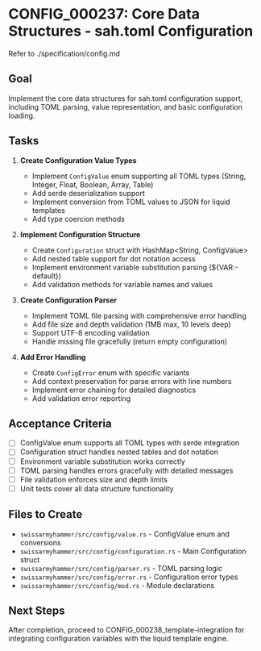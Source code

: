 # CONFIG_000237: Core Data Structures - sah.toml Configuration

Refer to ./specification/config.md

## Goal

Implement the core data structures for sah.toml configuration support, including TOML parsing, value representation, and basic configuration loading.

## Tasks

1. **Create Configuration Value Types**
   - Implement `ConfigValue` enum supporting all TOML types (String, Integer, Float, Boolean, Array, Table)
   - Add serde deserialization support
   - Implement conversion from TOML values to JSON for liquid templates
   - Add type coercion methods

2. **Implement Configuration Structure**
   - Create `Configuration` struct with HashMap<String, ConfigValue>
   - Add nested table support for dot notation access
   - Implement environment variable substitution parsing (${VAR:-default})
   - Add validation methods for variable names and values

3. **Create Configuration Parser**
   - Implement TOML file parsing with comprehensive error handling
   - Add file size and depth validation (1MB max, 10 levels deep)
   - Support UTF-8 encoding validation
   - Handle missing file gracefully (return empty configuration)

4. **Add Error Handling**
   - Create `ConfigError` enum with specific variants
   - Add context preservation for parse errors with line numbers
   - Implement error chaining for detailed diagnostics
   - Add validation error reporting

## Acceptance Criteria

- [ ] ConfigValue enum supports all TOML types with serde integration
- [ ] Configuration struct handles nested tables and dot notation
- [ ] Environment variable substitution works correctly
- [ ] TOML parsing handles errors gracefully with detailed messages
- [ ] File validation enforces size and depth limits
- [ ] Unit tests cover all data structure functionality

## Files to Create

- `swissarmyhammer/src/config/value.rs` - ConfigValue enum and conversions
- `swissarmyhammer/src/config/configuration.rs` - Main Configuration struct
- `swissarmyhammer/src/config/parser.rs` - TOML parsing logic
- `swissarmyhammer/src/config/error.rs` - Configuration error types
- `swissarmyhammer/src/config/mod.rs` - Module declarations

## Next Steps

After completion, proceed to CONFIG_000238_template-integration for integrating configuration variables with the liquid template engine.